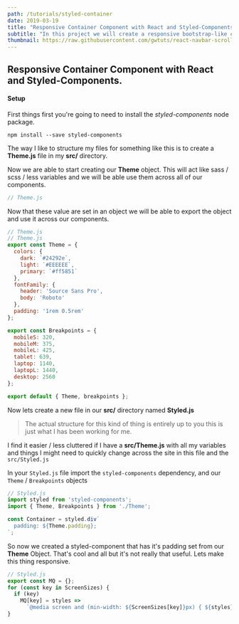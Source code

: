 ```yaml
---
path: /tutorials/styled-container
date: 2019-03-19
title: "Responsive Container Component with React and Styled-Components."
subtitle: "In this project we will create a responsive bootstrap-like component that we can reuse across that site with reactjs and styled-components."
thumbnail: https://raw.githubusercontent.com/gwtuts/react-navbar-scroller/master/demo.gif
---
```


## Responsive Container Component with React and Styled-Components.

#### Setup

First things first you're going to need to install the _styled-components_ node package.

`npm install --save styled-components`

The way I like to structure my files for something like this is to create a **Theme.js** file in my **src/** directory.

<!--Open up your `Theme.js` file and start by importing the 'styled-components' dependency.


```javascript
// Theme.js
import styled from 'styled-components';
```
-->

Now we are able to start creating our **Theme** object.
This will act like sass / scss / less variables and we will be able use them across all of our components.

```javascript
// Theme.js
```

Now that these value are set in an object we will be able to export the object and use it across our components.

```javascript
// Theme.js
// Theme.js
export const Theme = {
  colors: {
    dark: `#24292e`,
    light: `#EEEEEE`,
    primary: `#ff5851`
  },
  fontFamily: {
    header: 'Source Sans Pro',
    body: 'Roboto'
  },
  padding: '1rem 0.5rem'
};

export const Breakpoints = {
  mobileS: 320,
  mobileM: 375,
  mobileL: 425,
  tablet: 639,
  laptop: 1140,
  laptopL: 1440,
  desktop: 2560
};

export default { Theme, breakpoints };
```

Now lets create a new file in our **src/** directory named **Styled.js**

> The actual structure for this kind of thing is entirely up to you this is just what I has been working for me.

I find it easier / less cluttered if I have a **src/Theme.js** with all my variables and things I might need to quickly change across the site in this file and the `src/Styled.js`

In your `Styled.js` file import the `styled-components` dependency, and our `Theme` / `Breakpoints` objects

```javascript
// Styled.js
import styled from 'styled-components';
import { Theme, Breakpoints } from './Theme';

const Container = styled.div`
  padding: ${Theme.padding};
`;
```

So now we created a styled-component that has it's padding set from our **Theme** Object.
That's cool and all but it's not really that useful. Lets make this thing responsive.

```javascript
// Styled.js
export const MQ = {};
for (const key in ScreenSizes) {
  if (key)
    MQ[key] = styles =>
      `@media screen and (min-width: ${ScreenSizes[key]}px) { ${styles} }`;
}
```
